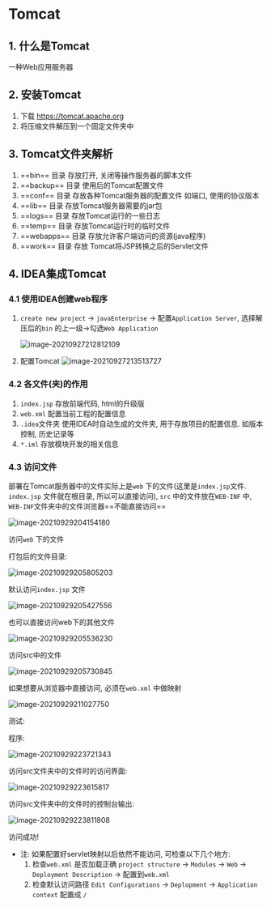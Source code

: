 # Tomcat

## 1. 什么是Tomcat

一种Web应用服务器

## 2. 安装Tomcat

1. 下载
   https://tomcat.apache.org
2. 将压缩文件解压到一个固定文件夹中

## 3. Tomcat文件夹解析

1. ==bin== 目录
   存放打开, 关闭等操作服务器的脚本文件
2. ==backup== 目录
   使用后的Tomcat配置文件
3. ==conf== 目录
   存放各种Tomcat服务器的配置文件      如端口, 使用的协议版本
4. ==lib== 目录
   存放Tomcat服务器需要的jar包
5. ==logs== 目录
   存放Tomcat运行的一些日志
6. ==temp== 目录
   存放Tomcat运行时的临时文件
7. ==webapps== 目录
   存放允许客户端访问的资源(java程序)
8. ==work== 目录
   存放 Tomcat将JSP转换之后的Servlet文件

## 4. IDEA集成Tomcat

### 4.1 使用IDEA创建web程序

1. `create new project` -> `javaEnterprise` -> 配置`Application Server`, 选择解压后的`bin` 的上一级->勾选`Web Application`

   ![image-20210927212812109](https://gitee.com/four_four/picgo/raw/master/img/20210927212819.png)  

2. 配置Tomcat
   ![image-20210927213513727](https://gitee.com/four_four/picgo/raw/master/img/20210927213513.png) 

### 4.2 各文件(夹)的作用

1. `index.jsp` 存放前端代码, html的升级版
2. `web.xml` 配置当前工程的配置信息
3. `.idea`文件夹 使用IDEA时自动生成的文件夹, 用于存放项目的配置信息. 如版本控制, 历史记录等
4. `*.iml` 存放模块开发的相关信息

### 4.3 访问文件

部署在Tomcat服务器中的文件实际上是`web` 下的文件(这里是`index.jsp`文件. `index.jsp` 文件就在根目录, 所以可以直接访问), `src` 中的文件放在`WEB-INF` 中, `WEB-INF`文件夹中的文件浏览器==不能直接访问== 

![image-20210929204154180](https://gitee.com/four_four/picgo/raw/master/img/20210929204201.png) 

访问`web` 下的文件

打包后的文件目录:

![image-20210929205805203](https://gitee.com/four_four/picgo/raw/master/img/20210929205805.png) 

默认访问`index.jsp` 文件

![image-20210929205427556](https://gitee.com/four_four/picgo/raw/master/img/20210929205427.png) 

也可以直接访问web下的其他文件

![image-20210929205536230](https://gitee.com/four_four/picgo/raw/master/img/20210929205536.png) 

访问src中的文件

![image-20210929205730845](https://gitee.com/four_four/picgo/raw/master/img/20210929205730.png) 

如果想要从浏览器中直接访问, 必须在`web.xml` 中做映射

![image-20210929211027750](https://gitee.com/four_four/picgo/raw/master/img/20210929211027.png) 

测试: 

程序: 

![image-20210929223721343](https://gitee.com/four_four/picgo/raw/master/img/20210929223721.png) 

访问src文件夹中的文件时的访问界面:

![image-20210929223615817](https://gitee.com/four_four/picgo/raw/master/img/20210929223616.png) 

访问src文件夹中的文件时的控制台输出:

![image-20210929223811808](https://gitee.com/four_four/picgo/raw/master/img/20210929223811.png) 

访问成功!



+ 注: 如果配置好servlet映射以后依然不能访问, 可检查以下几个地方:
  1. 检查`web.xml` 是否加载正确
     `project structure` -> `Modules` -> `Web` -> `Deployment Description` -> 配置到`web.xml`
  2. 检查默认访问路径
     `Edit Configurations` -> `Deplopment` -> `Application context` 配置成 `/` 